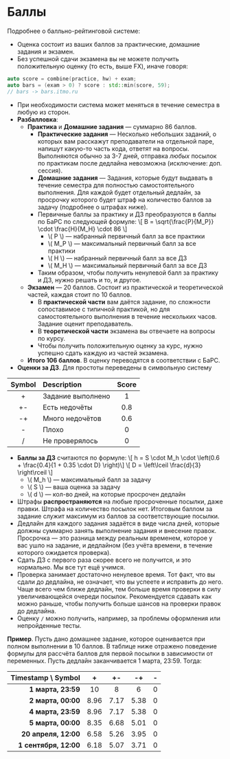 # Баллы

Подробнее о балльно-рейтинговой системе:
* Оценка состоит из ваших баллов за практические, домашние задания и экзамен.
* Без успешной сдачи экзамена вы не можете получить положительную оценку (то есть, выше FX), иначе говоря:
```c++
auto score = combine(practice, hw) + exam;
auto bars = (exam > 0) ? score : std::min(score, 59);
// bars -> bars.itmo.ru
```
* При необходимости система может меняться в течение семестра в любую из сторон.
* __Разбалловка__:
  * __Практика__ и __Домашние задания__ &mdash; суммарно 86 баллов.
    * __Практические задания__ &mdash; Несколько небольших заданий, о которых вам расскажут преподаватели на отдельной паре, напишут какую-то часть кода, ответят на вопросы. Выполняются обычно за 3-7 дней, отправка *любых* посылок по практикам после дедлайна невозможна (исключение: доп. сессия).
    * __Домашние задания__ &mdash; Задания, которые будут выдавать в течение семестра для полностью самостоятельного выполнения. Для каждой будет отдельный дедлайн, за просрочку которого будет штраф на количество баллов за задачу (подробнее о штрафах ниже).
    * Первичные баллы за практику и ДЗ преобразуются в баллы по БаРС по следующей формуле: \\[ B = \sqrt{\frac{P}{M_P}} \cdot \frac{H}{M_H} \cdot 86 \\]
      * \\( P \\) &mdash; набранный первичный балл за все практики
      * \\( M_P \\) &mdash; максимальный первичный балл за все практики
      * \\( H \\) &mdash; набранный первичный балл за все ДЗ
      * \\( M_H \\) &mdash; максимальный первичный балл за все ДЗ
    * Таким образом, чтобы получить ненулевой балл за практику и ДЗ, нужно решать и то, и другое.
  * __Экзамен__ &mdash; 20 баллов. Состоит из практической и теоретической частей, каждая стоит по 10 баллов.
    * В __практической части__ вам даётся задание, по сложности сопоставимое с типичной практикой, но для самостоятельного выполнения в течение нескольких часов. Задание оценит преподаватель.
    * В __теоретической части__ экзамена вы отвечаете на вопросы по курсу.
    * Чтобы получить положительную оценку за курс, нужно успешно сдать каждую из частей экзамена.
  * __Итого 106 баллов__. В оценку переводятся в соответствии с БаРС.
* __Оценки за ДЗ__. Для простоты переведены в символьную систему

| Symbol | Description       | Score  |
|:------:|:----------------- |:------:|
| +      | Задание выполнено | 1      |
| +-     | Есть недочёты     | 0.8    |
| -+     | Много недочётов   | 0.6    |
| -      | Плохо             | 0      |
| /      | Не проверялось    | 0      |

* __Баллы за ДЗ__ считаются по формуле: \\[ h = S \cdot M_h \cdot \left(0.6 + \frac{0.4}{1 + 0.35 \cdot D} \right)\\]
\\[ D = \left\lceil \frac{d}{3} \right\rceil \\]
  * \\( M_h \\) &mdash; максимальный балл за задачу
  * \\( S \\) &mdash; ваша оценка за задачу
  * \\( d \\) &mdash; кол-во дней, на которые просрочен дедлайн
* Штрафы __распространяются__ на любые просроченные посылки, даже правки. Штрафа на количество посылок нет. Итоговым баллом за задание служит максимум из баллов за соответствующие посылки.
* Дедлайн для каждого задания задаётся в виде числа дней, которые должны суммарно занять выполнение задания и внесение правок. Просрочка &mdash; это разница между реальным временем, которое у вас ушло на задание, и дедлайном (без учёта времени, в течение которого ожидается проверка).
* Сдать ДЗ с первого раза скорее всего не получится, и это нормально. Мы все тут ещё учимся.
* Проверка занимает достаточно ненулевое время. Тот факт, что вы сдали до дедлайна, не означает, что вы успеете и исправить до него. Чаще всего чем ближе дедлайн, тем больше время проверки в силу увеличивающейся очереди посылок. Рекомендуется сдавать как можно раньше, чтобы получить больше шансов на проверки правок до дедлайна.
* Оценку `/` можно получить, например, за проблемы оформления или непройденные тесты.

__Пример__. Пусть дано домашнее задание, которое оценивается при полном выполнении в 10 баллов. В таблице ниже отражено поведение формулы для рассчёта баллов для первой посылки в зависимости от переменных. Пусть дедлайн заканчивается 1 марта, 23:59. Тогда:

| Timestamp \ Symbol     | +    | +-   | -+   | - |
| ----------------------:|:----:|:----:|:----:|:-:|
| **1 марта, 23:59**     | 10   | 8    | 6    | 0 |
| **2 марта, 00:00**     | 8.96 | 7.17 | 5.38 | 0 |
| **4 марта, 23:59**     | 8.96 | 7.17 | 5.38 | 0 |
| **5 марта, 00:00**     | 8.35 | 6.68 | 5.01 | 0 |
| **20 апреля, 12:00**   | 6.58 | 5.26 | 3.95 | 0 |
| **1 сентября, 12:00**  | 6.18 | 5.07 | 3.71 | 0 |
